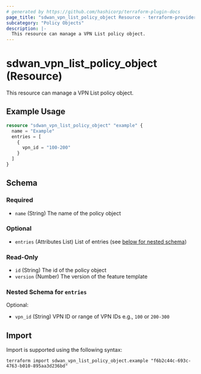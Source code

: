 ```yaml
---
# generated by https://github.com/hashicorp/terraform-plugin-docs
page_title: "sdwan_vpn_list_policy_object Resource - terraform-provider-sdwan"
subcategory: "Policy Objects"
description: |-
  This resource can manage a VPN List policy object.
---
```


# sdwan_vpn_list_policy_object (Resource)

This resource can manage a VPN List policy object.

## Example Usage

```terraform
resource "sdwan_vpn_list_policy_object" "example" {
  name = "Example"
  entries = [
    {
      vpn_id = "100-200"
    }
  ]
}
```

<!-- schema generated by tfplugindocs -->
## Schema

### Required

- `name` (String) The name of the policy object

### Optional

- `entries` (Attributes List) List of entries (see [below for nested schema](#nestedatt--entries))

### Read-Only

- `id` (String) The id of the policy object
- `version` (Number) The version of the feature template

<a id="nestedatt--entries"></a>
### Nested Schema for `entries`

Optional:

- `vpn_id` (String) VPN ID or range of VPN IDs e.g., `100` or `200-300`

## Import

Import is supported using the following syntax:

```shell
terraform import sdwan_vpn_list_policy_object.example "f6b2c44c-693c-4763-b010-895aa3d236bd"
```
